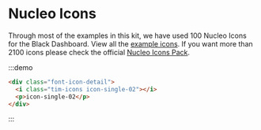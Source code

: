 # Nucleo Icons


<p>Through most of the examples in this kit, we have used 100 Nucleo Icons for the Black Dashboard. View all the
<a href="https://demos.creative-tim.com/vue-white-dashboard-pro/#/components/icons">example icons</a>. If you want more than 2100 icons please check the official
<a href="https://nucleoapp.com/?ref=1712">Nucleo Icons Pack</a>.</p>

:::demo
```html
<div class="font-icon-detail">
  <i class="tim-icons icon-single-02"></i>
  <p>icon-single-02</p>
</div>
```
:::
